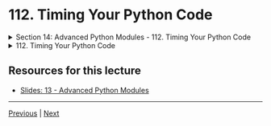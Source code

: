# 112. Timing Your Python Code

<details>
  <summary> Section 14: Advanced Python Modules - 112. Timing Your Python Code </summary>

<p align="center" >
    <img src="https://python-ds.s3.us-west-1.amazonaws.com/The-Complete-Python-Bootcamp-From-Zero-to-Hero-in-Python/imgs/112_Timing-Your-Python-Code.png" width="90%" > 
    <img src="https://python-ds.s3.us-west-1.amazonaws.com/The-Complete-Python-Bootcamp-From-Zero-to-Hero-in-Python/imgs/112_Timing-Your-Python-Code_2.png" width="90%" > 
    <img src="https://python-ds.s3.us-west-1.amazonaws.com/The-Complete-Python-Bootcamp-From-Zero-to-Hero-in-Python/imgs/112_Timing-Your-Python-Code_3.png" width="90%" > 

</p> 

</details>

<details>
  <summary> 112. Timing Your Python Code </summary>

-   [Notebook: 06-Timing your code - timeit.ipynb](https://github.com/BloomTech-DS/Complete-Python-3-Bootcamp/blob/master/12-Advanced%20Python%20Modules/06-Timing%20your%20code%20-%20timeit.ipynb)

-   [Codebase: 06_Timing_your_code_timeit.py](../../../codebase/python-camp/12-Advanced-Python-Modules/06_Timing_your_code_timeit.py)

</details> 


## Resources for this lecture

-   [Slides: 13 - Advanced Python Modules](https://docs.google.com/presentation/d/1I7VA4ImWpR-8Pg6jvDHx_SdbyLae6gQ-5RqhIUxEzek/edit#slide=id.p)



---

[Previous](./111_Python-Regular-Expressions-Part-Three.md) | [Next](./113_Zipping-and-Unzipping-files-with-Python.md)